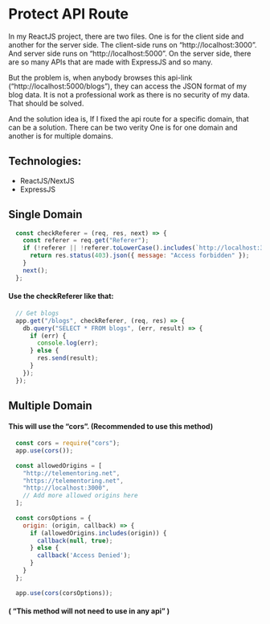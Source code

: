 # Protect API Route
In my ReactJS project, there are two files. One is for the client side and another for the server side. 
The client-side runs on “http://localhost:3000”. And server side runs on “http://localhost:5000”. On the server side, there are so many APIs that are made with ExpressJS and so many.

But the problem is, when anybody browses this api-link (“http://localhost:5000/blogs”), they can access the JSON format of my blog data. It is not a professional work as there is no security of my data. That should be solved.

And the solution idea is, If I fixed the api route for a specific domain, that can be a solution. There can be two verity One is for one domain and another is for multiple domains.

## Technologies:
- ReactJS/NextJS
- ExpressJS

## Single Domain
```jsx
  const checkReferer = (req, res, next) => {
    const referer = req.get("Referer");
    if (!referer || !referer.toLowerCase().includes(`http://localhost:3000`)) {
      return res.status(403).json({ message: "Access forbidden" });
    }
    next();
  };
```

#### Use the checkReferer like that:
```jsx
  // Get blogs
  app.get("/blogs", checkReferer, (req, res) => {
    db.query("SELECT * FROM blogs", (err, result) => {
      if (err) {
        console.log(err);
      } else {
        res.send(result);
      }
    });
  });
```

## Multiple Domain
#### This will use the “cors”. (Recommended to use this method)
```jsx
  const cors = require("cors");
  app.use(cors());
  
  const allowedOrigins = [
    "http://telementoring.net",
    "https://telementoring.net",
    "http://localhost:3000",
    // Add more allowed origins here
  ];
  
  const corsOptions = {
    origin: (origin, callback) => {
      if (allowedOrigins.includes(origin)) {
        callback(null, true);
      } else {
        callback('Access Denied');
      }
    }
  };
  
  app.use(cors(corsOptions));
```
#### ( “This method will not need to use in any api” )

